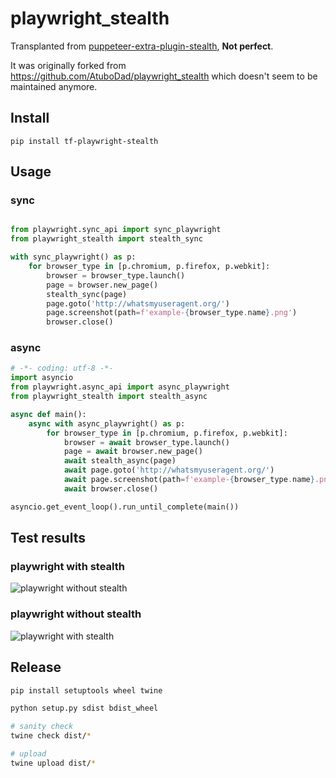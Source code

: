 # playwright_stealth

Transplanted from [puppeteer-extra-plugin-stealth](https://github.com/berstend/puppeteer-extra/tree/master/packages/puppeteer-extra-plugin-stealth), **Not perfect**.

It was originally forked from https://github.com/AtuboDad/playwright_stealth which doesn't seem to be maintained anymore.

## Install

```
pip install tf-playwright-stealth
```

## Usage

### sync

```python

from playwright.sync_api import sync_playwright
from playwright_stealth import stealth_sync

with sync_playwright() as p:
    for browser_type in [p.chromium, p.firefox, p.webkit]:
        browser = browser_type.launch()
        page = browser.new_page()
        stealth_sync(page)
        page.goto('http://whatsmyuseragent.org/')
        page.screenshot(path=f'example-{browser_type.name}.png')
        browser.close()

```

### async

```python
# -*- coding: utf-8 -*-
import asyncio
from playwright.async_api import async_playwright
from playwright_stealth import stealth_async

async def main():
    async with async_playwright() as p:
        for browser_type in [p.chromium, p.firefox, p.webkit]:
            browser = await browser_type.launch()
            page = await browser.new_page()
            await stealth_async(page)
            await page.goto('http://whatsmyuseragent.org/')
            await page.screenshot(path=f'example-{browser_type.name}.png')
            await browser.close()

asyncio.get_event_loop().run_until_complete(main())
```

## Test results

### playwright with stealth

![playwright without stealth](./images/example_with_stealth.png)

### playwright without stealth

![playwright with stealth](./images/example_without_stealth.png)


## Release

```bash
pip install setuptools wheel twine
```
```bash
python setup.py sdist bdist_wheel
```
```bash
# sanity check 
twine check dist/*
```
```bash
# upload
twine upload dist/*
```
